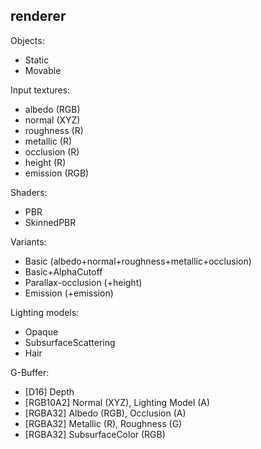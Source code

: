 renderer
-----------------

Objects:
- Static
- Movable



Input textures:
- albedo (RGB)
- normal (XYZ)
- roughness (R)
- metallic (R)
- occlusion (R)
- height (R)
- emission (RGB)

Shaders:
- PBR
- SkinnedPBR

Variants:
- Basic (albedo+normal+roughness+metallic+occlusion)
- Basic+AlphaCutoff
- Parallax-occlusion (+height)
- Emission (+emission)

Lighting models:
- Opaque
- SubsurfaceScattering
- Hair

G-Buffer:
- [D16] Depth
- [RGB10A2] Normal (XYZ), Lighting Model (A)
- [RGBA32] Albedo (RGB),  Occlusion (A)
- [RGBA32] Metallic (R), Roughness (G)
- [RGBA32] SubsurfaceColor (RGB)